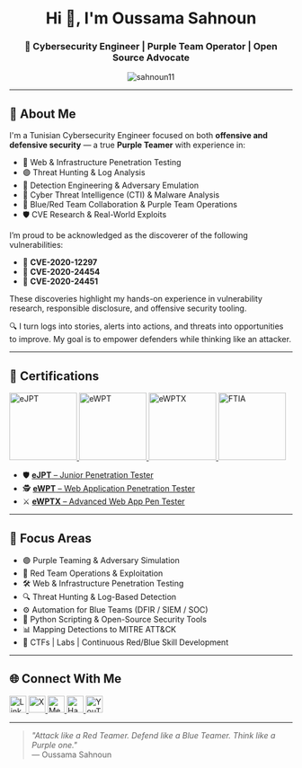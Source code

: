 <h1 align="center">Hi 👋, I'm Oussama Sahnoun</h1>
<h3 align="center">🔐 Cybersecurity Engineer | Purple Team Operator | Open Source Advocate</h3>

<p align="center">
  <img src="https://komarev.com/ghpvc/?username=sahnoun11&label=Profile%20views&color=0e75b6&style=flat" alt="sahnoun11" />
</p>

---

## 🧠 About Me

I'm a Tunisian Cybersecurity Engineer focused on both **offensive and defensive security** — a true **Purple Teamer** with experience in:

- 🔴 Web & Infrastructure Penetration Testing  
- 🟣 Threat Hunting & Log Analysis  
- 🔵 Detection Engineering & Adversary Emulation  
- 🎯 Cyber Threat Intelligence (CTI) & Malware Analysis  
- 🤝 Blue/Red Team Collaboration & Purple Team Operations  
- 🛡️ CVE Research & Real-World Exploits

I’m proud to be acknowledged as the discoverer of the following vulnerabilities:

- 🛑 **CVE-2020-12297**  
- 🛑 **CVE-2020-24454**  
- 🛑 **CVE-2020-24451**

These discoveries highlight my hands-on experience in vulnerability research, responsible disclosure, and offensive security tooling.

🔍 I turn logs into stories, alerts into actions, and threats into opportunities to improve. My goal is to empower defenders while thinking like an attacker.

---

## 🏅 Certifications

<p>
  <a href="https://certs.ine.com/37b267e8-6444-44ae-bab0-ccfbdb72fcfb#acc.KpdVFC59" target="_blank">
    <img src="https://templates.images.credential.net/16947192901898719699151540862834.png" alt="eJPT" width="120"/>
  </a>
  <a href="https://certs.ine.com/e5109950-6ba6-4395-bed8-4e67e0b1e055#acc.n2k3ByVE" target="_blank">
    <img src="https://templates.images.credential.net/16947191873158488518373721742383.png" alt="eWPT" width="120"/>
  </a>
  <a href="https://certs.ine.com/0b34efb4-32cd-4990-b15b-80c744d55786#acc.bruIzhA8" target="_blank">
    <img src="https://templates.images.credential.net/16947191222671701758205992327842.png" alt="eWPTX" width="120"/>
  </a>
    <a href="https://arcx.io/verify-certificate?id=ec30d345c3662b249a9d396a52ebf41886b81c94&k=aa6ade86892949ef8ac645d34418dfc5" target="_blank">
    <img src="https://arcx.io/images/certs/FTIA.png" alt="FTIA" width="120"/>
  </a>
</p>

- 🛡️ [**eJPT** – Junior Penetration Tester](https://certs.ine.com/37b267e8-6444-44ae-bab0-ccfbdb72fcfb#acc.KpdVFC59)  
- 🕵️ [**eWPT** – Web Application Penetration Tester](https://certs.ine.com/e5109950-6ba6-4395-bed8-4e67e0b1e055#acc.n2k3ByVE)  
- ⚔️ [**eWPTX** – Advanced Web App Pen Tester](https://certs.ine.com/0b34efb4-32cd-4990-b15b-80c744d55786#acc.bruIzhA8)

---

## 🧭 Focus Areas

- 🟣 Purple Teaming & Adversary Simulation
- 🔴 Red Team Operations & Exploitation
- 🛠️ Web & Infrastructure Penetration Testing
- 🔍 Threat Hunting & Log-Based Detection 
- ⚙️ Automation for Blue Teams (DFIR / SIEM / SOC)
- 🧰 Python Scripting & Open-Source Security Tools
- 📊 Mapping Detections to MITRE ATT&CK
- 🧪 CTFs | Labs | Continuous Red/Blue Skill Development

---

## 🌐 Connect With Me

<p align="left">
  <a href="https://linkedin.com/in/oussama-sahnoun-0ba565131" target="_blank">
    <img src="https://raw.githubusercontent.com/rahuldkjain/github-profile-readme-generator/master/src/images/icons/Social/linked-in-alt.svg" alt="LinkedIn" width="30" height="30"/>
  </a>
  <a href="https://twitter.com/sahnounoussama5" target="_blank">
    <img src="https://cdn.jsdelivr.net/gh/devicons/devicon/icons/twitter/twitter-original.svg" alt="X" width="30" height="30"/>
  </a>
  <a href="https://medium.com/@sahnounoussama" target="_blank">
    <img src="https://raw.githubusercontent.com/rahuldkjain/github-profile-readme-generator/master/src/images/icons/Social/medium.svg" alt="Medium" width="30" height="30"/>
  </a>
  <a href="https://app.hackthebox.com/profile/63065" target="_blank">
    <img src="https://icons-for-free.com/iff/png/512/hackthebox-1330289840795787516.png" alt="Hack The Box" width="30" height="30"/>
  </a>
  <a href="https://www.youtube.com/c/sahnoun111" target="_blank">
    <img src="https://raw.githubusercontent.com/rahuldkjain/github-profile-readme-generator/master/src/images/icons/Social/youtube.svg" alt="YouTube" width="30" height="30"/>
  </a>
</p>

---

> _"Attack like a Red Teamer. Defend like a Blue Teamer. Think like a Purple one."_  
> — Oussama Sahnoun
